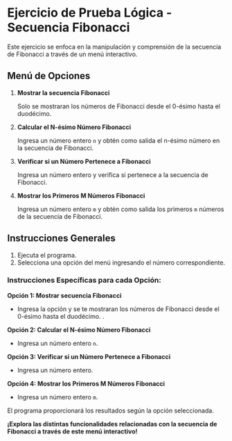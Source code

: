 # Ejercicio de Prueba Lógica - Secuencia Fibonacci

Este ejercicio se enfoca en la manipulación y comprensión de la secuencia de Fibonacci a través de un menú interactivo.

## Menú de Opciones

1. **Mostrar la secuencia Fibonacci**

   Solo se mostraran los números de Fibonacci desde el 0-ésimo hasta el duodécimo.

2. **Calcular el N-ésimo Número Fibonacci**

   Ingresa un número entero `n` y obtén como salida el n-ésimo número en la secuencia de Fibonacci.

3. **Verificar si un Número Pertenece a Fibonacci**

   Ingresa un número entero y verifica si pertenece a la secuencia de Fibonacci.

4. **Mostrar los Primeros M Números Fibonacci**

   Ingresa un número entero `m` y obtén como salida los primeros `m` números de la secuencia de Fibonacci.



## Instrucciones Generales

1. Ejecuta el programa.
2. Selecciona una opción del menú ingresando el número correspondiente.



### Instrucciones Específicas para cada Opción:

**Opción 1: Mostrar secuencia Fibonacci**

- Ingresa la opción y se te mostraran los números de Fibonacci desde el 0-ésimo hasta el duodécimo. .

 **Opción 2: Calcular el N-ésimo Número Fibonacci**

- Ingresa un número entero `n`.

**Opción 3: Verificar si un Número Pertenece a Fibonacci**

- Ingresa un número entero.

**Opción 4: Mostrar los Primeros M Números Fibonacci**

- Ingresa un número entero `m`.

El programa proporcionará los resultados según la opción seleccionada.

 **¡Explora las distintas funcionalidades relacionadas con la secuencia de Fibonacci a través de este menú interactivo!**